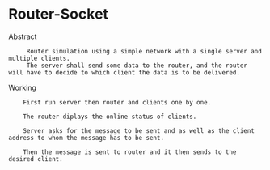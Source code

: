 # Router-Socket

Abstract

         Router simulation using a simple network with a single server and multiple clients.
         The server shall send some data to the router, and the router will have to decide to which client the data is to be delivered.
         
         
Working
       
        First run server then router and clients one by one.
       
        The router diplays the online status of clients.
       
        Server asks for the message to be sent and as well as the client address to whom the message has to be sent.
       
        Then the message is sent to router and it then sends to the desired client.
